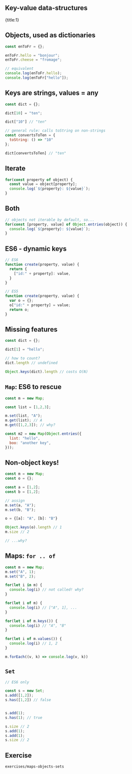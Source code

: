 ## Key-value data-structures
{title:1}

<!-- TODO why do we care? -->

## Objects, used as dictionaries

```javascript
const enToFr = {};

enToFr.hello = "bonjour";
enToFr.cheese = "fromage";

// equivalent
console.log(enToFr.hello);
console.log(enToFr["hello"]);

```

## Keys are strings, values = any

```javascript
const dict = {};

dict[10] = "ten";

dict["10"] // "ten"

// general rule: calls toString on non-strings
const convertsToTen = {
  toString: () => "10"
};

dict[convertsToTen] // "ten"
```

## Iterate

```javascript
for(const property of object) {
  const value = object[property];
  console.log(`${property}: ${value}`);
}
```

## Both

```javascript
// objects not iterable by default, so...
for(const [property, value] of Object.entries(object)) {
  console.log(`${property}: ${value}`);
}
```

## ES6 - dynamic keys

```javascript
// ES6
function create(property, value) {
  return {
    ["id:" + property]: value,
  }
}

// ES5
function create(property, value) {
  var o = {};
  o["id:" + property] = value;
  return o;
}
```

## Missing features

```javascript
const dict = {};

dict[1] = "hello";

// how to count?
dict.length // undefined

Object.keys(dict).length // costs O(N)
```

## `Map`: ES6 to rescue

```javascript
const m = new Map;

const list = [1,2,3];

m.set(list, "A");
m.get(list); // A
m.get([1,2,3]); // why?

const m2 = new Map(Object.entries({
  list: "hello",
  boo: "another key",
}));
```

## Non-object keys!

```javascript
const m = new Map;
const o = {};

const a = [1,2];
const b = [1,2];

// assign
m.set(a, "A");
m.set(b, "B");

o = {[a]: "A", [b]: "B"}

Object.keys(o).length // 1
m.size // 2

// ...why?
```

## Maps: `for .. of`

```javascript
const m = new Map;
m.set("A", 1);
m.set("B", 2);

for(let i in m) {
  console.log(i) // not called! why?
}

for(let i of m) {
  console.log(i) // ["A", 1], ...
}

for(let i of m.keys()) {
  console.log(i) // "A", "B"
}

for(let i of m.values()) {
  console.log(i) // 1, 2
}

m.forEach((v, k) => console.log(v, k))
```

## `Set`

```javascript
// ES6 only

const s = new Set;
s.add([1,2]);
s.has([1,2]) // false


s.add(1);
s.has(1); // true

s.size // 2
s.add(1);
s.add(1);
s.size // 2
```

## Exercise

    exercises/maps-objects-sets

<!-- TODO weak maps/sets -->
